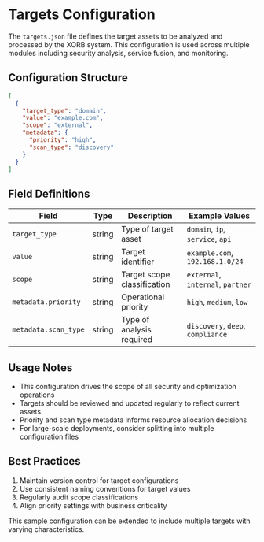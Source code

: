 # Targets Configuration

The `targets.json` file defines the target assets to be analyzed and processed by the XORB system. This configuration is used across multiple modules including security analysis, service fusion, and monitoring.

## Configuration Structure

```json
[
  {
    "target_type": "domain",
    "value": "example.com",
    "scope": "external",
    "metadata": {
      "priority": "high",
      "scan_type": "discovery"
    }
  }
]
```

## Field Definitions

| Field | Type | Description | Example Values |
|-------|------|-------------|----------------|
| `target_type` | string | Type of target asset | `domain`, `ip`, `service`, `api` |
| `value` | string | Target identifier | `example.com`, `192.168.1.0/24` |
| `scope` | string | Target scope classification | `external`, `internal`, `partner` |
| `metadata.priority` | string | Operational priority | `high`, `medium`, `low` |
| `metadata.scan_type` | string | Type of analysis required | `discovery`, `deep`, `compliance` |

## Usage Notes
- This configuration drives the scope of all security and optimization operations
- Targets should be reviewed and updated regularly to reflect current assets
- Priority and scan type metadata informs resource allocation decisions
- For large-scale deployments, consider splitting into multiple configuration files

## Best Practices
1. Maintain version control for target configurations
2. Use consistent naming conventions for target values
3. Regularly audit scope classifications
4. Align priority settings with business criticality

This sample configuration can be extended to include multiple targets with varying characteristics.
